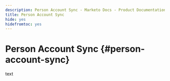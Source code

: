 ```yaml
---
description: Person Account Sync - Marketo Docs - Product Documentation
title: Person Account Sync
hide: yes
hidefromtoc: yes
---
```

# Person Account Sync {#person-account-sync}

text
